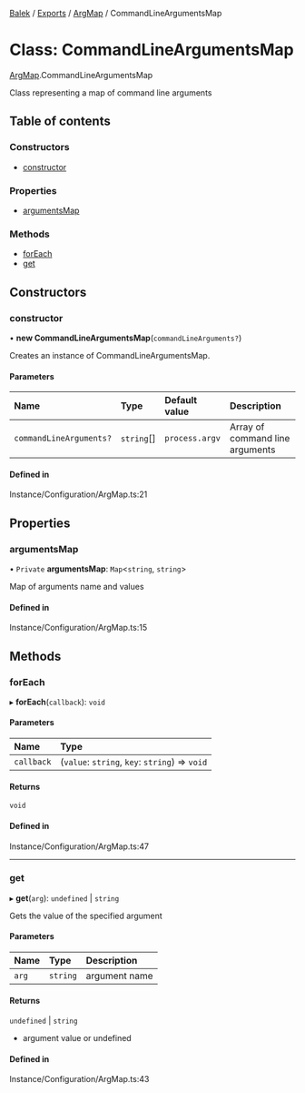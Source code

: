 [Balek](../README.md) / [Exports](../modules.md) / [ArgMap](../modules/ArgMap.md) / CommandLineArgumentsMap

# Class: CommandLineArgumentsMap

[ArgMap](../modules/ArgMap.md).CommandLineArgumentsMap

Class representing a map of command line arguments

## Table of contents

### Constructors

- [constructor](ArgMap.CommandLineArgumentsMap.md#constructor)

### Properties

- [argumentsMap](ArgMap.CommandLineArgumentsMap.md#argumentsmap)

### Methods

- [forEach](ArgMap.CommandLineArgumentsMap.md#foreach)
- [get](ArgMap.CommandLineArgumentsMap.md#get)

## Constructors

### constructor

• **new CommandLineArgumentsMap**(`commandLineArguments?`)

Creates an instance of CommandLineArgumentsMap.

#### Parameters

| Name | Type | Default value | Description |
| :------ | :------ | :------ | :------ |
| `commandLineArguments?` | `string`[] | `process.argv` | Array of command line arguments |

#### Defined in

Instance/Configuration/ArgMap.ts:21

## Properties

### argumentsMap

• `Private` **argumentsMap**: `Map`<`string`, `string`\>

Map of arguments name and values

#### Defined in

Instance/Configuration/ArgMap.ts:15

## Methods

### forEach

▸ **forEach**(`callback`): `void`

#### Parameters

| Name | Type |
| :------ | :------ |
| `callback` | (`value`: `string`, `key`: `string`) => `void` |

#### Returns

`void`

#### Defined in

Instance/Configuration/ArgMap.ts:47

___

### get

▸ **get**(`arg`): `undefined` \| `string`

Gets the value of the specified argument

#### Parameters

| Name | Type | Description |
| :------ | :------ | :------ |
| `arg` | `string` | argument name |

#### Returns

`undefined` \| `string`

- argument value or undefined

#### Defined in

Instance/Configuration/ArgMap.ts:43

